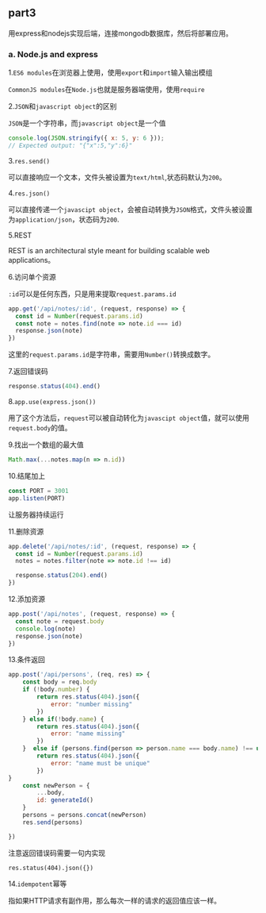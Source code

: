## part3

用express和nodejs实现后端，连接mongodb数据库，然后将部署应用。

### a. Node.js and express

1.`ES6 modules`在浏览器上使用，使用`export`和`import`输入输出模组

`CommonJS modules`在`Node.js`也就是服务器端使用，使用`require`

2.`JSON`和`javascript object`的区别

`JSON`是一个字符串，而`javascript object`是一个值

```js
console.log(JSON.stringify({ x: 5, y: 6 }));
// Expected output: "{"x":5,"y":6}"
```

3.`res.send()`

可以直接响应一个文本，文件头被设置为`text/html`,状态码默认为`200`。

4.`res.json()`

可以直接传递一个`javascipt object`，会被自动转换为`JSON`格式，文件头被设置为`application/json`，状态码为`200`.

5.REST

REST is an architectural style meant for building scalable web applications。

6.访问单个资源

`:id`可以是任何东西，只是用来提取`request.params.id`

```js
app.get('/api/notes/:id', (request, response) => {
  const id = Number(request.params.id)
  const note = notes.find(note => note.id === id)
  response.json(note)
})
```

这里的`request.params.id`是字符串，需要用`Number()`转换成数字。

7.返回错误码

```js
response.status(404).end()
```

8.`app.use(express.json())`

用了这个方法后，`request`可以被自动转化为`javascipt object`值，就可以使用`request.body`的值。

9.找出一个数组的最大值

```js
Math.max(...notes.map(n => n.id))
```

10.结尾加上

```js
const PORT = 3001
app.listen(PORT)
```

让服务器持续运行

11.删除资源

```js
app.delete('/api/notes/:id', (request, response) => {
  const id = Number(request.params.id)
  notes = notes.filter(note => note.id !== id)

  response.status(204).end()
})
```

12.添加资源

```js
app.post('/api/notes', (request, response) => {
  const note = request.body
  console.log(note)
  response.json(note)
})
```

13.条件返回

```js
app.post('/api/persons', (req, res) => {
    const body = req.body
    if (!body.number) {
        return res.status(404).json({
            error: "number missing"
        }) 
    } else if(!body.name) {
        return res.status(404).json({
            error: "name missing"
        })
    }  else if (persons.find(person => person.name === body.name) !== undefined) {
        return res.status(404).json({
            error: "name must be unique"
        })
}   
    const newPerson = {
        ...body,
        id: generateId()
    }
    persons = persons.concat(newPerson)
    res.send(persons)

})
```

注意返回错误码需要一句内实现

`res.status(404).json({})`

14.`idempotent`幂等

指如果HTTP请求有副作用，那么每次一样的请求的返回值应该一样。

